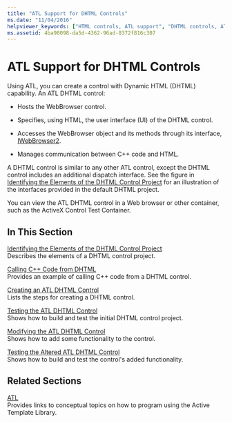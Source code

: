 ```yaml
---
title: "ATL Support for DHTML Controls"
ms.date: "11/04/2016"
helpviewer_keywords: ["HTML controls, ATL support", "DHTML controls, ATL support", "DHTML controls"]
ms.assetid: 4ba98098-da5d-4362-96ad-8372f816c307
---
```

# ATL Support for DHTML Controls

Using ATL, you can create a control with Dynamic HTML (DHTML) capability. An ATL DHTML control:

- Hosts the WebBrowser control.

- Specifies, using HTML, the user interface (UI) of the DHTML control.

- Accesses the WebBrowser object and its methods through its interface, [IWebBrowser2](https://msdn.microsoft.com/library/aa752127.aspx).

- Manages communication between C++ code and HTML.

A DHTML control is similar to any other ATL control, except the DHTML control includes an additional dispatch interface. See the figure in [Identifying the Elements of the DHTML Control Project](../atl/identifying-the-elements-of-the-dhtml-control-project.md) for an illustration of the interfaces provided in the default DHTML project.

You can view the ATL DHTML control in a Web browser or other container, such as the ActiveX Control Test Container.

## In This Section

[Identifying the Elements of the DHTML Control Project](../atl/identifying-the-elements-of-the-dhtml-control-project.md)<br/>
Describes the elements of a DHTML control project.

[Calling C++ Code from DHTML](../atl/calling-cpp-code-from-dhtml.md)<br/>
Provides an example of calling C++ code from a DHTML control.

[Creating an ATL DHTML Control](../atl/creating-an-atl-dhtml-control.md)<br/>
Lists the steps for creating a DHTML control.

[Testing the ATL DHTML Control](../atl/testing-the-atl-dhtml-control.md)<br/>
Shows how to build and test the initial DHTML control project.

[Modifying the ATL DHTML Control](../atl/modifying-the-atl-dhtml-control.md)<br/>
Shows how to add some functionality to the control.

[Testing the Altered ATL DHTML Control](../atl/testing-the-modified-atl-dhtml-control.md)<br/>
Shows how to build and test the control's added functionality.

## Related Sections

[ATL](../atl/active-template-library-atl-concepts.md)<br/>
Provides links to conceptual topics on how to program using the Active Template Library.
